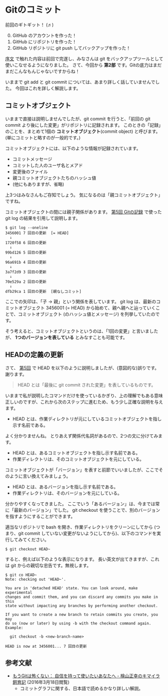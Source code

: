# Gitのコミット

前回のギトギット！ (♬)

0. GitHub のアカウントを作った！
0. GitHub にリポジトリを作った！
0. GitHub リポジトリに git push してバックアップを作った！

[序文](README.md) で触れた内容は前回で完遂し、みなさんは git をバックアップツールとして使いこなせるようになりました。
さて、今回から **第2部** です。Gitの底力はまだまだこんなもんじゃないですからね！

いままで git add と git commit については、あまり詳しく話していませんでした。
今回はこれを詳しく解説します。

## コミットオブジェクト

いままで直接は説明しませんでしたが、git commit を行うと、「前回の git commit より後にした変更」がリポジトリに記録されます。
このときの「記録」のことを、まとめて1個の **コミットオブジェクト**(commit object) と呼びます。
(単にコミットと略すのが一般的です。)

コミットオブジェクトには、以下のような情報が記録されています。

* コミットメッセージ
* コミットした人のユーザ名とメアド
* 変更後のファイル
* 親コミットオブジェクトたちのハッシュ値
* (他にもありますが、省略)

上3つはみなさんもご存知でしょう。
気になるのは「親コミットオブジェクト」ですね。

コミットオブジェクトの間には親子関係があります。
[第5回 Gitの記録](chapter5.md) で使った git log の結果を引用して説明します。

```
$ git log --oneline
3456001 7 回目の更新  [= HEAD]
  ↓
1720f58 6 回目の更新
  ↓
99bd126 5 回目の更新
  ↓
96a691b 4 回目の更新
  ↓
3a7f2d9 3 回目の更新
  ↓
70e529a 2 回目の更新
  ↓
dfb29ca 1 回目の更新  [親なしコミット]
```

ここでの矢印は、「子 → 親」という関係を表しています。
git log は、最新のコミットオブジェクト 3456001 (= HEAD) から始めて、親へ親へと辿っていくことで、コミットオブジェクト (のハッシュ値とメッセージ) を列挙していたのです。

そう考えると、コミットオブジェクトというのは、「1回の変更」と言いましたが、 **1つのバージョンを表している** とみなすことも可能です。

## HEADの定義の更新
さて、 [第5回](chapter5.md) で HEAD を以下のように説明しましたが、(意図的な)誤りです。謝ります。

> HEAD とは「最後に git commit された変更」を表しているものです。

いままで私が説明したコマンドだけを使っているかぎり、上の理解でもある意味正しいのですが、これから次のステップに進むため、もう少し正確な説明を与えます。

* HEAD とは、作業ディレクトリが元にしているコミットオブジェクトを指し示す名前である。

よく分かりませんね。
とりあえず関係代名詞があるので、2つの文に分けてみます。

* HEAD とは、あるコミットオブジェクトを指し示す名前である。
* 作業ディレクトリは、そのコミットオブジェクトを元にしている。

コミットオブジェクトが「バージョン」を表すと前節でいいましたが、ここでそのように言い換えてみましょう。

* HEAD とは、あるバージョンを指し示す名前である。
* 作業ディレクトリは、そのバージョンを元にしている。

分かりやすくなってきました。
ここでいう「あるバージョン」は、今までは常に「最新のバージョン」でした。
git checkout を使うことで、別のバージョンを指すようにすることができます。

適当なリポジトリで bash を開き、作業ディレクトリをクリーンにしてから (つまり、git commit していない変更がないようにしてから)、以下のコマンドを実行してみてください。

```
$ git checkout HEAD~
```

すると、例えば以下のような表示になります。
長い英文が出てきますが、これは git からの親切な忠告です。無視します。

```
$ git co HEAD~
Note: checking out 'HEAD~'.

You are in 'detached HEAD' state. You can look around, make experimental
changes and commit them, and you can discard any commits you make in this
state without impacting any branches by performing another checkout.

If you want to create a new branch to retain commits you create, you may
do so (now or later) by using -b with the checkout command again. Example:

  git checkout -b <new-branch-name>

HEAD is now at 3456001... 7 回目の更新
```




## 参考文献
* [もうGitは怖くない： 自信を持って使いたいあなたへ - 檜山正幸のキマイラ飼育記](http://d.hatena.ne.jp/m-hiyama/20150928/1443397382) (2016年3月18日閲覧)
  * コミットグラフに関する、日本語で読めるかなり詳しい解説。
